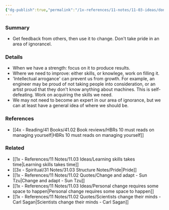 ```yaml
---
{"dg-publish":true,"permalink":"/1x-references/11-notes/11-03-ideas/dont-take-pride-in-your-ignorance/","title":"Dont take pride in your ignorance","created":"2024-02-14T20:18:33.183+03:00","updated":"2024-02-14T20:18:33.183+03:00"}
---
```



### Summary
- Get feedback from others, then use it to change. Don't take pride in an area of ignorancel.

### Details
- When we have a strength: focus on it to produce results.
- Where we need to improve: either skills, or knowlege, work on filling it.
- 'Intellectual arrogance' can prevent us from growth. For example, an engineer may be proud of not taking people into consideration, or an artist proud that they don't know anything about machines.  This is self-defeating. Work on acquiring the skills we need.
- We may not need to become an expert in our area of ignorance, but we can at least have a general idea of where we should be.

### References
- [[4x - Reading/41 Books/41.02 Book reviews/HBRs 10 must reads on managing yourself\|HBRs 10 must reads on managing yourself]]

### Related
- [[1x - References/11 Notes/11.03 Ideas/Learning skills takes time\|Learning skills takes time]]
- [[3x - Spiritual/31 Notes/31.03 Structure Notes/Pride\|Pride]]
- [[1x - References/11 Notes/11.02 Quotes/Change and adapt - Sun Tzu\|Change and adapt - Sun Tzu]]
- [[1x - References/11 Notes/11.03 Ideas/Personal change requires some space to happen\|Personal change requires some space to happen]]
- [[1x - References/11 Notes/11.02 Quotes/Scientists change their minds - Carl Sagan\|Scientists change their minds - Carl Sagan]]